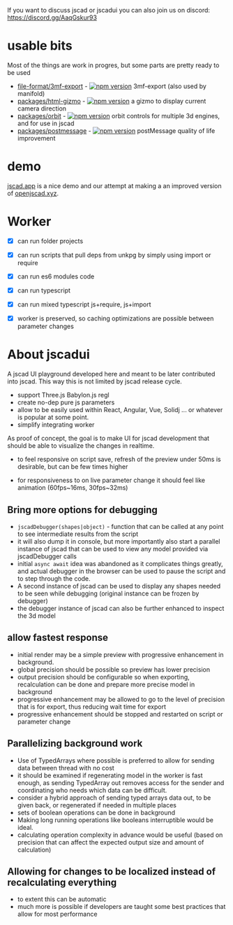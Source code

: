 If you want to discuss jscad or jscadui you can also join us on discord: https://discord.gg/AaqGskur93


# usable bits

Most of the things are work in progres, but some parts are pretty ready to be used

- [file-format/3mf-export](./file-format/3mf-export) - [![npm version](https://badge.fury.io/js/@jscadui%2F3mf-export.svg)](https://www.npmjs.com/package/@jscadui%2F3mf-export) 3mf-export (also used by manifold)
- [packages/html-gizmo](./packages/html-gizmo) - [![npm version](https://badge.fury.io/js/@jscadui%2Fhtml-gizmo.svg)](https://www.npmjs.com/package/@jscadui%2Fhtml-gizmo) a gizmo to display current camera direction
- [packages/orbit](./packages/orbit) - [![npm version](https://badge.fury.io/js/@jscadui%2Forbit.svg)](https://www.npmjs.com/package/@jscadui%2Forbit) orbit controls for multiple 3d engines, and for use in jscad
- [packages/postmessage](./packages/postmessage) - [![npm version](https://badge.fury.io/js/@jscadui%2Fpostmessage.svg)](https://www.npmjs.com/package/@jscadui%2Fpostmessage) postMessage quality of life improvement

# demo
[jscad.app](https://jscad.app) is a nice demo and our attempt at making a an improved version of [openjscad.xyz](https://openjscad.xyz).


# Worker
 - [x] can run folder projects 
 - [x] can run scripts that pull deps from unkpg by simply using import or require
 - [x] can run es6 modules code
 - [x] can run typescript
 - [x] can run mixed typescript js+require, js+import
 - [x] worker is preserved, so caching optimizations are possible between parameter changes


# About jscadui

A jscad UI playground developed here and meant to be later contributed into jscad. This way this is not limited by jscad release cycle.
 - support Three.js Babylon.js regl
 - create no-dep pure js parameters
 - allow to be easily used within React, Angular, Vue, Solidj ... or whatever is popular at some point.
 - simplify integrating worker 



As proof of concept, the goal is to make UI for jscad development that should be able to visualize the changes in realtime.

- to feel responsive on script save, refresh of the preview under 50ms is desirable, but can be few times higher

- for responsiveness to on live parameter change it should feel like animation (60fps\~16ms, 30fps\~32ms)

## Bring more options for debugging
 - `jscadDebugger(shapes|object)` - function that can be called at any point to see intermediate results from the script 
 - it will also dump it in console, but more importantly also start a parallel instance of jscad that can be used to view
   any model provided via jscadDebugger calls
 - initial `async await` idea was abandoned as it complicates things greatly, and actual debugger in the browser can be used
   to pause the script and to step through the code. 
 - A second instance of jscad can be used to display any shapes needed to be seen while debugging (original instance can be frozen by debugger)
 - the debugger instance of jscad can also be further enhanced to inspect the 3d model

## allow fastest response 

- initial render may be a simple preview with progressive enhancement in background. 
- global precision should be possible so preview has lower precision
- output precision should be configurable so when exporting, recalculation can be done and prepare more precise model in background
- progressive enhancement may be allowed to go to the level of precision that is for export, thus reducing wait time for export
- progressive enhancement should be stopped and restarted on script or parameter change


##  Parallelizing background work 

- Use of TypedArrays where possible is preferred to allow for sending data between thread with no cost
- it should be examined if regenerating model in the worker is fast enough, as sending TypedArray out removes access for the sender and coordinating who needs which data can be difficult.
- consider a hybrid approach of sending typed arrays data out, to be given back, or regenerated if needed in multiple places
- sets of boolean operations can be done in background
- Making long running operations like booleans interruptible would be ideal.
- calculating operation complexity in advance would be useful (based on precision that can affect the expected output size and amount of calculation)


##  Allowing for changes to be localized instead of recalculating everything

- to extent this can be automatic
- much more is possible if developers are taught some best practices that allow for most performance



